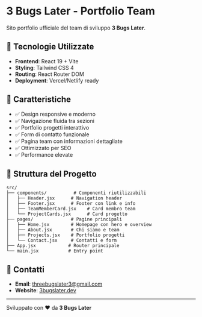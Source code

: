 # 3 Bugs Later - Portfolio Team

Sito portfolio ufficiale del team di sviluppo **3 Bugs Later**.

## 🚀 Tecnologie Utilizzate

- **Frontend**: React 19 + Vite
- **Styling**: Tailwind CSS 4
- **Routing**: React Router DOM
- **Deployment**: Vercel/Netlify ready

## 🎯 Caratteristiche

- ✅ Design responsive e moderno
- ✅ Navigazione fluida tra sezioni
- ✅ Portfolio progetti interattivo
- ✅ Form di contatto funzionale
- ✅ Pagina team con informazioni dettagliate
- ✅ Ottimizzato per SEO
- ✅ Performance elevate

## 📁 Struttura del Progetto

```
src/
├── components/          # Componenti riutilizzabili
│   ├── Header.jsx      # Navigation header
│   ├── Footer.jsx      # Footer con link e info
│   ├── TeamMemberCard.jsx    # Card membro team
│   └── ProjectCards.jsx      # Card progetto
├── pages/              # Pagine principali
│   ├── Home.jsx        # Homepage con hero e overview
│   ├── About.jsx       # Chi siamo e team
│   ├── Projects.jsx    # Portfolio progetti
│   └── Contact.jsx     # Contatti e form
├── App.jsx            # Router principale
└── main.jsx           # Entry point
```

## 📧 Contatti

- **Email**: threebugslater3@gmail.com
- **Website**: [3bugslater.dev](https://3bugslater.dev)

---

Sviluppato con ❤️ da **3 Bugs Later**
